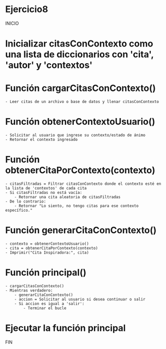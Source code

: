 # Ejercicio8

INICIO

# Inicializar citasConContexto como una lista de diccionarios con 'cita', 'autor' y 'contextos'

# Función cargarCitasConContexto()
    - Leer citas de un archivo o base de datos y llenar citasConContexto

# Función obtenerContextoUsuario()
    - Solicitar al usuario que ingrese su contexto/estado de ánimo
    - Retornar el contexto ingresado

# Función obtenerCitaPorContexto(contexto)
    - citasFiltradas = Filtrar citasConContexto donde el contexto esté en la lista de 'contextos' de cada cita
    - Si citasFiltradas no está vacía:
        - Retornar una cita aleatoria de citasFiltradas
    - De lo contrario:
        - Retornar "Lo siento, no tengo citas para ese contexto específico."

# Función generarCitaConContexto()
    - contexto = obtenerContextoUsuario()
    - cita = obtenerCitaPorContexto(contexto)
    - Imprimir("Cita Inspiradora:", cita)

# Función principal()
    - cargarCitasConContexto()
    - Mientras verdadero:
        - generarCitaConContexto()
        - accion = Solicitar al usuario si desea continuar o salir
        - Si accion es igual a 'salir':
            - Terminar el bucle

# Ejecutar la función principal

FIN
